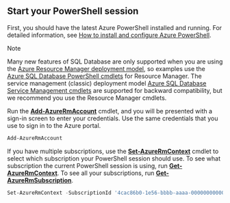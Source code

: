 
## <a name="start-your-powershell-session"></a>Start your PowerShell session
First, you should have the latest Azure PowerShell installed and running. For detailed information, see [How to install and configure Azure PowerShell](/powershell/azureps-cmdlets-docs).

> [!NOTE]
> Many new features of SQL Database are only supported when you are using the [Azure Resource Manager deployment model](../articles/azure-resource-manager/resource-group-overview.md), so examples use the [Azure SQL Database PowerShell cmdlets](https://msdn.microsoft.com/library/azure/mt574084\(v=azure.300\).aspx) for Resource Manager. The service management (classic) deployment model [Azure SQL Database Service Management cmdlets](https://msdn.microsoft.com/library/azure/dn546723\(v=azure.300\).aspx) are supported for backward compatibility, but we recommend you use the Resource Manager cmdlets.
> 
> 

Run the [**Add-AzureRmAccount**](https://msdn.microsoft.com/library/azure/mt619267\(v=azure.300\).aspx) cmdlet, and you will be presented with a sign-in screen to enter your credentials. Use the same credentials that you use to sign in to the Azure portal.

```PowerShell
Add-AzureRmAccount
```

If you have multiple subscriptions, use the [**Set-AzureRmContext**](https://msdn.microsoft.com/library/azure/mt619263\(v=azure.300\).aspx) cmdlet to select which subscription your PowerShell session should use. To see what subscription the current PowerShell session is using, run [**Get-AzureRmContext**](https://msdn.microsoft.com/library/azure/mt619265\(v=azure.300\).aspx). To see all your subscriptions, run [**Get-AzureRmSubscription**](https://msdn.microsoft.com/library/azure/mt619284\(v=azure.300\).aspx).

```PowerShell
Set-AzureRmContext -SubscriptionId '4cac86b0-1e56-bbbb-aaaa-000000000000'
```
